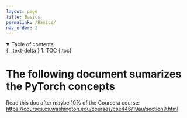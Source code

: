 ```yaml
---
layout: page
title: Basics
permalink: /Basics/
nav_order: 2
---
```


<details open markdown="block">
  <summary>
    Table of contents
  </summary>
  {: .text-delta }
1. TOC
{:toc}
</details>

# The following document sumarizes the PyTorch concepts

Read this doc after maybe 10% of the Coursera course: https://courses.cs.washington.edu/courses/cse446/19au/section9.html

